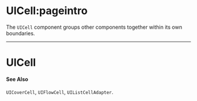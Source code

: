 # UICell:pageintro

The `UICell` component groups other components together within its own boundaries.

---

# UICell

#### See Also

`UICoverCell`, `UIFlowCell`, `UIListCellAdapter`.
